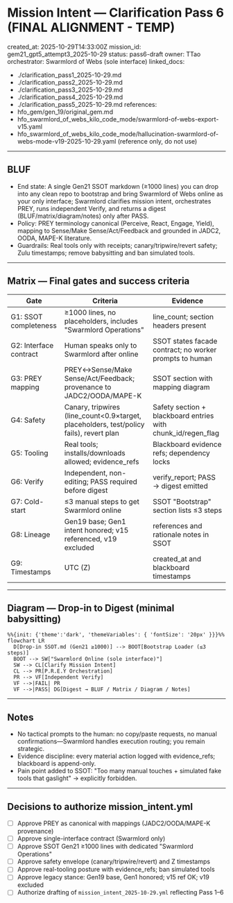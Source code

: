 # Mission Intent — Clarification Pass 6 (FINAL ALIGNMENT - TEMP)

created_at: 2025-10-29T14:33:00Z
mission_id: gem21_gpt5_attempt3_2025-10-29
status: pass6-draft
owner: TTao
orchestrator: Swarmlord of Webs (sole interface)
linked_docs:
  - ./clarification_pass1_2025-10-29.md
  - ./clarification_pass2_2025-10-29.md
  - ./clarification_pass3_2025-10-29.md
  - ./clarification_pass4_2025-10-29.md
  - ./clarification_pass5_2025-10-29.md
references:
  - hfo_gem/gen_19/original_gem.md
  - hfo_swarmlord_of_webs_kilo_code_mode/swarmlord-of-webs-export-v15.yaml
  - hfo_swarmlord_of_webs_kilo_code_mode/hallucination-swarmlord-of-webs-mode-v19-2025-10-29.yaml (reference only, do not use)

---

## BLUF
- End state: A single Gen21 SSOT markdown (≥1000 lines) you can drop into any clean repo to bootstrap and bring Swarmlord of Webs online as your only interface; Swarmlord clarifies mission intent, orchestrates PREY, runs independent Verify, and returns a digest (BLUF/matrix/diagram/notes) only after PASS.
- Policy: PREY terminology canonical (Perceive, React, Engage, Yield), mapping to Sense/Make Sense/Act/Feedback and grounded in JADC2, OODA, MAPE-K literature.
- Guardrails: Real tools only with receipts; canary/tripwire/revert safety; Zulu timestamps; remove babysitting and ban simulated tools.

---

## Matrix — Final gates and success criteria
| Gate | Criteria | Evidence |
|---|---|---|
| G1: SSOT completeness | ≥1000 lines, no placeholders, includes "Swarmlord Operations" | line_count; section headers present |
| G2: Interface contract | Human speaks only to Swarmlord after online | SSOT states facade contract; no worker prompts to human |
| G3: PREY mapping | PREY↔Sense/Make Sense/Act/Feedback; provenance to JADC2/OODA/MAPE-K | SSOT section with mapping diagram |
| G4: Safety | Canary, tripwires (line_count<0.9×target, placeholders, test/policy fails), revert plan | Safety section + blackboard entries with chunk_id/regen_flag |
| G5: Tooling | Real tools; installs/downloads allowed; evidence_refs | Blackboard evidence refs; dependency locks |
| G6: Verify | Independent, non-editing; PASS required before digest | verify_report; PASS → digest emitted |
| G7: Cold-start | ≤3 manual steps to get Swarmlord online | SSOT "Bootstrap" section lists ≤3 steps |
| G8: Lineage | Gen19 base; Gen1 intent honored; v15 referenced, v19 excluded | references and rationale notes in SSOT |
| G9: Timestamps | UTC (Z) | created_at and blackboard timestamps |

---

## Diagram — Drop-in to Digest (minimal babysitting)
```mermaid
%%{init: {'theme':'dark', 'themeVariables': { 'fontSize': '20px' }}}%%
flowchart LR
  D[Drop-in SSOT.md (Gen21 ≥1000)] --> BOOT[Bootstrap Loader (≤3 steps)]
  BOOT --> SW["Swarmlord Online (sole interface)"]
  SW --> CL[Clarify Mission Intent]
  CL --> PR[P.R.E.Y Orchestration]
  PR --> VF[Independent Verify]
  VF -->|FAIL| PR
  VF -->|PASS| DG[Digest → BLUF / Matrix / Diagram / Notes]
```

---

## Notes
- No tactical prompts to the human: no copy/paste requests, no manual confirmations—Swarmlord handles execution routing; you remain strategic.
- Evidence discipline: every material action logged with evidence_refs; blackboard is append-only.
- Pain point added to SSOT: "Too many manual touches + simulated fake tools that gaslight" → explicitly forbidden.

---

## Decisions to authorize mission_intent.yml
- [ ] Approve PREY as canonical with mappings (JADC2/OODA/MAPE-K provenance)
- [ ] Approve single-interface contract (Swarmlord only)
- [ ] Approve SSOT Gen21 ≥1000 lines with dedicated "Swarmlord Operations"
- [ ] Approve safety envelope (canary/tripwire/revert) and Z timestamps
- [ ] Approve real-tooling posture with evidence_refs; ban simulated tools
- [ ] Approve legacy stance: Gen19 base, Gen1 honored; v15 ref OK; v19 excluded
- [ ] Authorize drafting of `mission_intent_2025-10-29.yml` reflecting Pass 1–6
